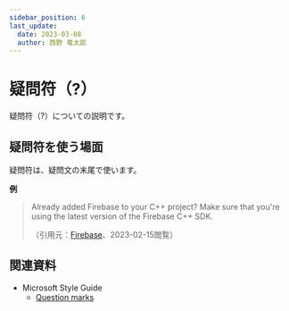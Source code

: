 ```yaml
---
sidebar_position: 6
last_update:
  date: 2023-03-08
  author: 西野 竜太郎
---
```


# 疑問符（?）

疑問符（?）についての説明です。

## 疑問符を使う場面

疑問符は、疑問文の末尾で使います。

**例**

> Already added Firebase to your C++ project? Make sure that you're using the latest version of the Firebase C++ SDK.
> 
> （引用元：[Firebase](https://firebase.google.com/docs/cpp/setup?platform=ios)、2023-02-15閲覧）

## 関連資料

- Microsoft Style Guide
    - [Question marks](https://learn.microsoft.com/en-us/style-guide/punctuation/question-marks)
